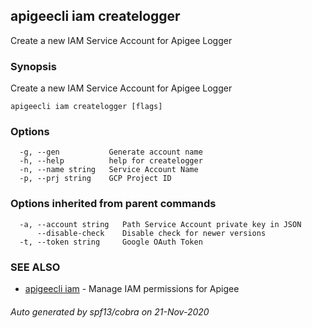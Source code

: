 ## apigeecli iam createlogger

Create a new IAM Service Account for Apigee Logger

### Synopsis

Create a new IAM Service Account for Apigee Logger

```
apigeecli iam createlogger [flags]
```

### Options

```
  -g, --gen           Generate account name
  -h, --help          help for createlogger
  -n, --name string   Service Account Name
  -p, --prj string    GCP Project ID
```

### Options inherited from parent commands

```
  -a, --account string   Path Service Account private key in JSON
      --disable-check    Disable check for newer versions
  -t, --token string     Google OAuth Token
```

### SEE ALSO

* [apigeecli iam](apigeecli_iam.md)	 - Manage IAM permissions for Apigee

###### Auto generated by spf13/cobra on 21-Nov-2020
